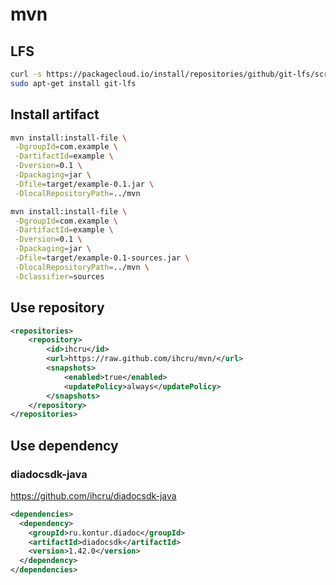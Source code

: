 # mvn

## LFS
```sh
curl -s https://packagecloud.io/install/repositories/github/git-lfs/script.deb.sh | sudo bash
sudo apt-get install git-lfs
```

## Install artifact
```sh
mvn install:install-file \
 -DgroupId=com.example \
 -DartifactId=example \
 -Dversion=0.1 \
 -Dpackaging=jar \
 -Dfile=target/example-0.1.jar \
 -DlocalRepositoryPath=../mvn

mvn install:install-file \
 -DgroupId=com.example \
 -DartifactId=example \
 -Dversion=0.1 \
 -Dpackaging=jar \
 -Dfile=target/example-0.1-sources.jar \
 -DlocalRepositoryPath=../mvn \
 -Dclassifier=sources
```

## Use repository
```xml
<repositories>
    <repository>
        <id>ihcru</id>
        <url>https://raw.github.com/ihcru/mvn/</url>
        <snapshots>
            <enabled>true</enabled>
            <updatePolicy>always</updatePolicy>
        </snapshots>
    </repository>
</repositories>
```
## Use dependency

### diadocsdk-java
https://github.com/ihcru/diadocsdk-java
```xml
<dependencies>
  <dependency>
    <groupId>ru.kontur.diadoc</groupId>
    <artifactId>diadocsdk</artifactId>
    <version>1.42.0</version>
  </dependency>
</dependencies>
```

